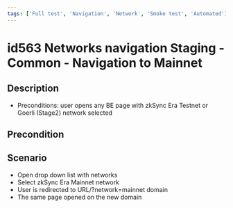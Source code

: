 ```yaml
---
tags: ['Full test', 'Navigation', 'Network', 'Smoke test', 'Automated']
---
```


# id563 Networks navigation Staging - Common - Navigation to Mainnet

## Description
  - Preconditions: user opens any BE page with zkSync Era Testnet or Goerli (Stage2) network selected

## Precondition


## Scenario
- Open drop down list with networks
- Select zkSync Era Mainnet network
- User is redirected to URL/?network=mainnet domain
- The same page opened on the new domain
